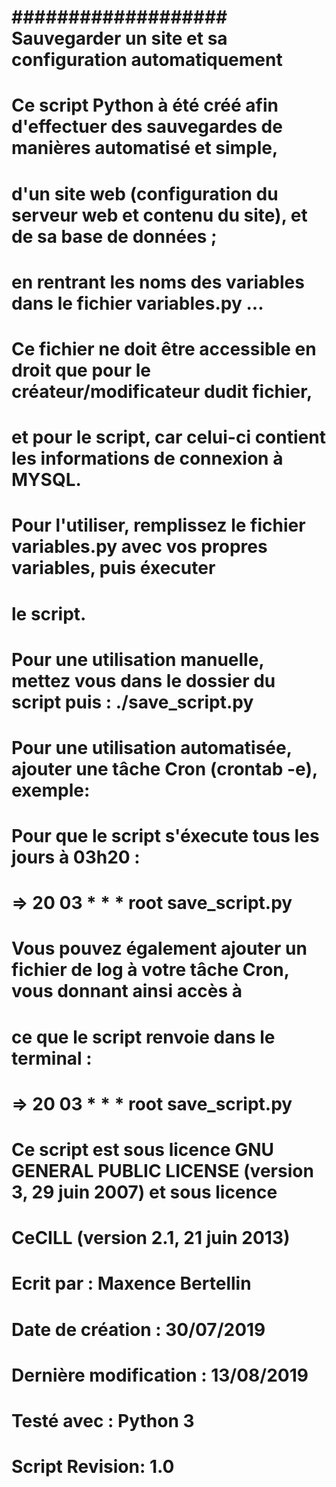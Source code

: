 # ###############################################################################################
#
# ################### Sauvegarder un site et sa configuration automatiquement ###################
#
# ###############################################################################################
#
# Ce script Python à été créé afin d'effectuer des sauvegardes de manières automatisé et simple, 
# d'un site web (configuration du serveur web et contenu du site), et de sa base de données ; 
# en rentrant les noms des variables dans le fichier variables.py ... 
# Ce fichier ne doit être accessible en droit que pour le créateur/modificateur dudit fichier, 
# et pour le script, car celui-ci contient les informations de connexion à MYSQL.
#
# ###############################################################################################
#
# Pour l'utiliser, remplissez le fichier variables.py avec vos propres variables, puis éxecuter 
# le script.
#
# Pour une utilisation manuelle, mettez vous dans le dossier du script puis : ./save_script.py 
# 
# Pour une utilisation automatisée, ajouter une tâche Cron (crontab -e), exemple: 
# Pour que le script s'éxecute tous les jours à 03h20 :
# => 20 03 * * * root save_script.py
# Vous pouvez également ajouter un fichier de log à votre tâche Cron, vous donnant ainsi accès à
# ce que le script renvoie dans le terminal :
# => 20 03 * * * root save_script.py
#
# ###############################################################################################
#
# Ce script est sous licence GNU GENERAL PUBLIC LICENSE (version 3, 29 juin 2007) et sous licence
# CeCILL (version 2.1, 21 juin 2013)
#
# ###############################################################################################
#
# Ecrit par : Maxence Bertellin
# Date de création : 30/07/2019
# Dernière modification : 13/08/2019 
# Testé avec : Python 3
# Script Revision: 1.0
#
# ###############################################################################################
